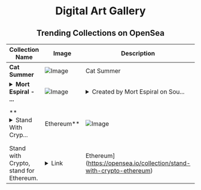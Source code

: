 <div align="center">

# Digital Art Gallery

## Trending Collections on OpenSea

| Collection Name                       | Image                                                                                     | Description                       | OpenSea Link                                                                                          |
|---------------------------------------|-------------------------------------------------------------------------------------------|-----------------------------------|--------------------------------------------------------------------------------------------------------|
| **Cat Summer** | ![Image](https://i.seadn.io/s/raw/files/b371d687cf4a17c8a3ac3e5959fb5577.png?w=500&auto=format?w=200&auto=format) | Cat Summer | <details><summary>Link</summary>[Cat Summer](https://opensea.io/collection/cat-summer-4)</details> |
| **<details><summary>Mort Espiral - ...</summary>Mort Espiral - Chupat</details>** | ![Image](https://i.seadn.io/s/raw/files/571566c4c8f20130264818af71ac1509.jpg?w=500&auto=format?w=200&auto=format) | <details><summary>Created by Mort Espiral on Sou...</summary>Created by Mort Espiral on Sound. Leave a comment on the song at https://www.sound.xyz/mortespiral/chupat</details> | <details><summary>Link</summary>[Mort Espiral - Chupat](https://opensea.io/collection/mort-espiral-chupat)</details> |
| **<details><summary>Stand With Cryp...</summary>Stand With Crypto | Ethereum</details>** | ![Image](https://i.seadn.io/s/raw/files/5755ff09c915539890d3471db7b0810e.png?w=500&auto=format?w=200&auto=format) | <details><summary>The face of crypto is not only...</summary>The face of crypto is not only Bitcoin, in fact Ethereum has more users than Bitcoin.
Stand with Crypto, stand for Ethereum.</details> | <details><summary>Link</summary>[Stand With Crypto | Ethereum](https://opensea.io/collection/stand-with-crypto-ethereum)</details> |

</div>